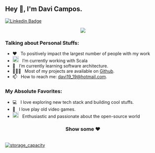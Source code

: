 ## Hey 👋, I'm Davi Campos.

[![Linkedin Badge](https://img.shields.io/badge/-LinkedIn-0e76a8?style=for-the-badge&logo=Linkedin&logoColor=white)](https://www.linkedin.com/in/davi-campos-gon%C3%A7alves-212439124/)

<p align="center">
  <a href="https://github.com/DenverCoder1/readme-typing-svg"><img src="https://readme-typing-svg.herokuapp.com/?lines=🐧%20A%20Linux%20fan%20;👾%20%20love%20retro%20games&font=Fira%20Code&center=true&width=440&height=45&color=40B782&vCenter=true&size=22"></a>
</p>

### Talking about Personal Stuffs:

- ❤️ &nbsp; To positively impact the largest number of people with my work<br /> 
- <img src="https://www.svgrepo.com/show/354313/scala.svg" width="20px" heigth="20px"/>  &nbsp; I’m currently working with Scala<br /> 
- 🚀 &nbsp; I’m currently learning software architecture.
- 👨🏻‍💻 &nbsp; Most of my projects are available on [Github](https://github.com/davi19).
- 📫 &nbsp; How to reach me: davi19_19@hotmail.com.

### My Absolute Favorites:

- 💻 &nbsp; I love exploring new tech stack and building cool stuffs.
- 👾 &nbsp; I love play old video games.
- <img src="https://upload.wikimedia.org/wikipedia/commons/thumb/3/35/Tux.svg/1200px-Tux.svg.png" width="20px" heigth="20px" /> &nbsp; Enthusiastic and passionate about the open-source world


<!--
<code><img height="25" src="https://raw.githubusercontent.com/github/explore/80688e429a7d4ef2fca1e82350fe8e3517d3494d/topics/sass/sass.png" alt="sass"></code>
-->


<div align="center">
  
### Show some ❤️

</div>
    <br />
<a href="https://github.com/davi19/storage_capacity">
  <img align="center" src="https://github-readme-stats.vercel.app/api/pin/?username=davi19&repo=storage_capacity&show_icons=true&line_height=27&title_color=6aa6f8&text_color=8a919a&icon_color=6aa6f8&bg_color=0e1116" alt="storage_capacity" />
</a>
<div align="center">

</div>

